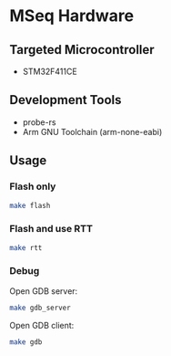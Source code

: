 # MSeq Hardware

## Targeted Microcontroller
* STM32F411CE

## Development Tools
* probe-rs
* Arm GNU Toolchain (arm-none-eabi)

## Usage

### Flash only

```bash
make flash
```

### Flash and use RTT

```bash
make rtt
```

### Debug

Open GDB server:
```bash
make gdb_server
```
Open GDB client:
```bash
make gdb
```

